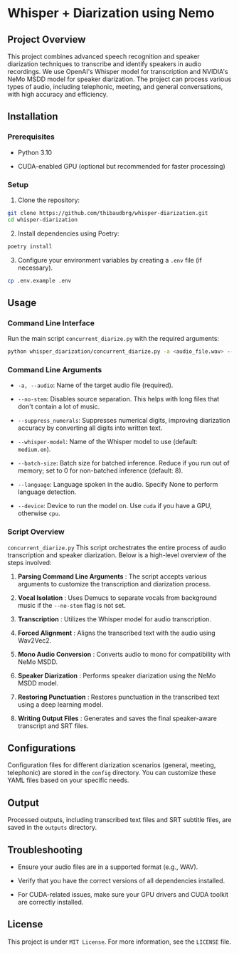 # Whisper + Diarization using Nemo 

## Project Overview 

This project combines advanced speech recognition and speaker diarization techniques to transcribe and identify speakers in audio recordings. We use OpenAI's Whisper model for transcription and NVIDIA's NeMo MSDD model for speaker diarization. The project can process various types of audio, including telephonic, meeting, and general conversations, with high accuracy and efficiency.

## Installation 

### Prerequisites 

- Python 3.10

- CUDA-enabled GPU (optional but recommended for faster processing)

### Setup 
 
1. Clone the repository:


```bash
git clone https://github.com/thibaudbrg/whisper-diarization.git
cd whisper-diarization
```
 
2. Install dependencies using Poetry:


```bash
poetry install
```
 
3. Configure your environment variables by creating a `.env` file (if necessary).

```bash
cp .env.example .env
```

## Usage 

### Command Line Interface 
Run the main script `concurrent_diarize.py` with the required arguments:

```bash
python whisper_diarization/concurrent_diarize.py -a <audio_file.wav> --whisper-model <model_name>
```

### Command Line Arguments 
 
- `-a, --audio`: Name of the target audio file (required).
 
- `--no-stem`: Disables source separation. This helps with long files that don't contain a lot of music.
 
- `--suppress_numerals`: Suppresses numerical digits, improving diarization accuracy by converting all digits into written text.
 
- `--whisper-model`: Name of the Whisper model to use (default: `medium.en`).
 
- `--batch-size`: Batch size for batched inference. Reduce if you run out of memory; set to 0 for non-batched inference (default: 8).
 
- `--language`: Language spoken in the audio. Specify None to perform language detection.
 
- `--device`: Device to run the model on. Use `cuda` if you have a GPU, otherwise `cpu`.

### Script Overview 
`concurrent_diarize.py`
This script orchestrates the entire process of audio transcription and speaker diarization. Below is a high-level overview of the steps involved:
 
1. **Parsing Command Line Arguments** : The script accepts various arguments to customize the transcription and diarization process.
 
2. **Vocal Isolation** : Uses Demucs to separate vocals from background music if the `--no-stem` flag is not set.
 
3. **Transcription** : Utilizes the Whisper model for audio transcription.
 
4. **Forced Alignment** : Aligns the transcribed text with the audio using Wav2Vec2.
 
5. **Mono Audio Conversion** : Converts audio to mono for compatibility with NeMo MSDD.
 
6. **Speaker Diarization** : Performs speaker diarization using the NeMo MSDD model.
 
7. **Restoring Punctuation** : Restores punctuation in the transcribed text using a deep learning model.
 
8. **Writing Output Files** : Generates and saves the final speaker-aware transcript and SRT files.

## Configurations 
Configuration files for different diarization scenarios (general, meeting, telephonic) are stored in the `config` directory. You can customize these YAML files based on your specific needs.
## Output 
Processed outputs, including transcribed text files and SRT subtitle files, are saved in the `outputs` directory.
## Troubleshooting 

- Ensure your audio files are in a supported format (e.g., WAV).

- Verify that you have the correct versions of all dependencies installed.

- For CUDA-related issues, make sure your GPU drivers and CUDA toolkit are correctly installed.

## License 

This project is under `MIT License`. For more information, see the `LICENSE` file.